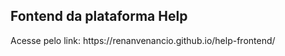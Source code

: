 <h2>Fontend da plataforma Help </h2>
Acesse pelo link: <a> https://renanvenancio.github.io/help-frontend/ </a>
